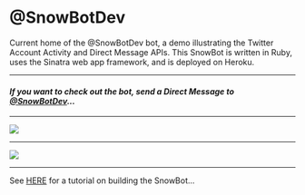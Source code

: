# @SnowBotDev
Current home of the @SnowBotDev bot, a demo illustrating the Twitter Account Activity and Direct Message APIs. This SnowBot is written in Ruby, uses the Sinatra web app framework, and is deployed on Heroku. 

---------------------
 ####  *If you want to check out the bot, send a Direct Message to [@SnowBotDev](https://twitter.com/messages/compose?recipient_id=906948460078698496)...*
---------------------

![](https://github.com/jimmoffitt/SnowBotDev/blob/master/docs/screenshots/snowbot_profile.jpg)

---------------------

![](https://github.com/jimmoffitt/SnowBotDev/blob/master/docs/screenshots/snowbot_features.png)

---------------------

See [HERE](https://github.com/jimmoffitt/SnowBotDev/blob/master/docs/tutorial.md) for a tutorial on building the SnowBot...


